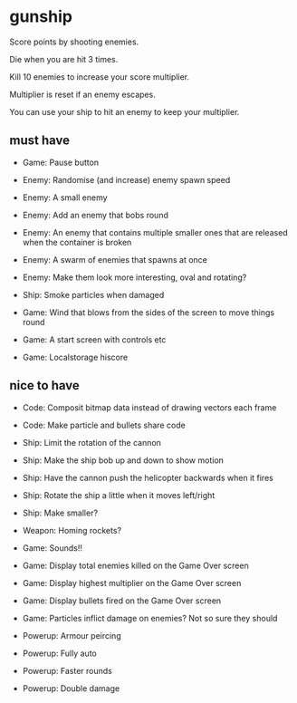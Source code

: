 # gunship

Score points by shooting enemies.

Die when you are hit 3 times.

Kill 10 enemies to increase your score multiplier.

Multiplier is reset if an enemy escapes.

You can use your ship to hit an enemy to keep your multiplier.

## must have

* Game: Pause button

* Enemy: Randomise (and increase) enemy spawn speed
* Enemy: A small enemy
* Enemy: Add an enemy that bobs round
* Enemy: An enemy that contains multiple smaller ones that are released when the container is broken
* Enemy: A swarm of enemies that spawns at once
* Enemy: Make them look more interesting, oval and rotating?

* Ship: Smoke particles when damaged

* Game: Wind that blows from the sides of the screen to move things round
* Game: A start screen with controls etc
* Game: Localstorage hiscore

## nice to have

* Code: Composit bitmap data instead of drawing vectors each frame
* Code: Make particle and bullets share code

* Ship: Limit the rotation of the cannon
* Ship: Make the ship bob up and down to show motion
* Ship: Have the cannon push the helicopter backwards when it fires
* Ship: Rotate the ship a little when it moves left/right
* Ship: Make smaller?

* Weapon: Homing rockets?

* Game: Sounds!!
* Game: Display total enemies killed on the Game Over screen
* Game: Display highest multiplier on the Game Over screen
* Game: Display bullets fired on the Game Over screen
* Game: Particles inflict damage on enemies? Not so sure they should

* Powerup: Armour peircing
* Powerup: Fully auto
* Powerup: Faster rounds
* Powerup: Double damage
